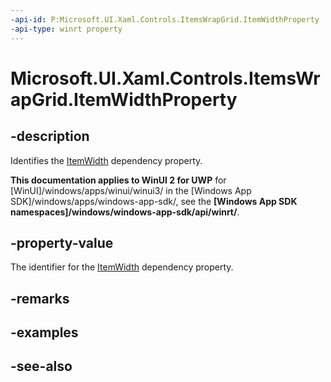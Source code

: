 ```yaml
---
-api-id: P:Microsoft.UI.Xaml.Controls.ItemsWrapGrid.ItemWidthProperty
-api-type: winrt property
---
```


<!-- Property syntax
public Windows.UI.Xaml.DependencyProperty ItemWidthProperty { get; }
-->

# Microsoft.UI.Xaml.Controls.ItemsWrapGrid.ItemWidthProperty

## -description
Identifies the [ItemWidth](itemswrapgrid_itemwidth.md) dependency property.

**This documentation applies to WinUI 2 for UWP** for [WinUI]/windows/apps/winui/winui3/ in the [Windows App SDK]/windows/apps/windows-app-sdk/, see the **[Windows App SDK namespaces]/windows/windows-app-sdk/api/winrt/**.

## -property-value
The identifier for the [ItemWidth](itemswrapgrid_itemwidth.md) dependency property.

## -remarks

## -examples

## -see-also
